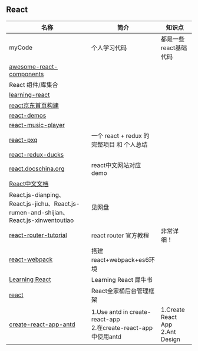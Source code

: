 ## React
 

| 名称 | 简介 | 知识点 |
| ---- | ---- | ---- |
| myCode | 个人学习代码 | 都是一些react基础代码  |
| [awesome-react-components](https://github.com/brillout/awesome-react-components) | 
React 组件/库集合 |  |
| [learning-react](https://github.com/MoonHighway/learning-react) |  |  |
| [react京东首页构建](https://github.com/Cathy0807/react) |  |  |
| [react-demos](https://github.com/ruanyf/react-demos) |  |  |
| [react-music-player](https://github.com/xiaolin3303/react-music-player) |  |  |
| [react-pxq](https://github.com/bailicangdu/react-pxq) | 一个 react + redux 的完整项目 和 个人总结 |  |
| [react-redux-ducks](https://github.com/lijie33402/react-redux-ducks) |  |  |
| [react.docschina.org](https://react.docschina.org) | react中文网站对应demo |  |
| [React中文文档](https://react.docschina.org/) |  |  |
| React.js-dianping、React.js-jichu、React.js-rumen-and-shijian、React.js-xinwentoutiao | 见网盘 |  |
| [react-router-tutorial](https://github.com/reactjs/react-router-tutorial) | react router 官方教程 | 非常详细！ |
| [react-webpack](https://github.com/dengshasha/react-webpack) | 搭建react+webpack+es6环境  |  |
| [Learning React](https://github.com/MoonHighway/learning-react) | Learning React 犀牛书 |  |
| [react](https://github.com/duxianwei520/react) | React全家桶后台管理框架  |  |
| [create-react-app-antd](https://github.com/ant-design/create-react-app-antd) | 1.Use antd in create-react-app <br/>2.在create-react-app中使用antd  | 1.Create React App <br/> 2.Ant Design |
